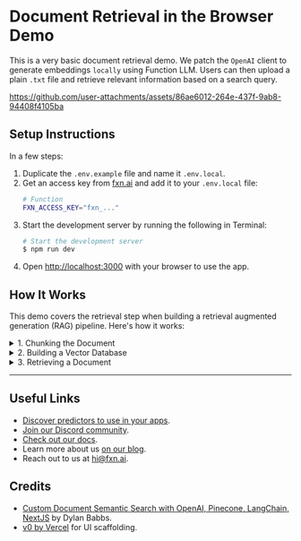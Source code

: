 # Document Retrieval in the Browser Demo
This is a very basic document retrieval demo. We patch the `OpenAI` client to generate embeddings `locally` using Function LLM. Users can then upload a plain `.txt` file and retrieve relevant information based on a search query.

https://github.com/user-attachments/assets/86ae6012-264e-437f-9ab8-94408f4105ba

## Setup Instructions
In a few steps:

1. Duplicate the `.env.example` file and name it `.env.local`.
2. Get an access key from [fxn.ai](https://fxn.ai/settings/developer) and add it to your `.env.local` file:
    ```bash
    # Function
    FXN_ACCESS_KEY="fxn_..."
    ```
3. Start the development server by running the following in Terminal:
    ```bash
    # Start the development server
    $ npm run dev
    ```
4. Open [http://localhost:3000](http://localhost:3000) with your browser to use the app.

## How It Works
This demo covers the retrieval step when building a retrieval augmented generation (RAG) pipeline.
Here's how it works:

<details>
  <summary>1. Chunking the Document</summary>

  ### Chunking the Document
  When the user uploads a document, we break it into chunks of text. Each chunk will form the smallest unit 
  of knowledge that the AI model can help us retrieve. We split the document into chunks by punctuation 
  (periods and question marks):

  ```js
  // When a document is uploaded, we chunk it up
  const chunks = splitDocument({ document });
  setChunks(chunks);
  ```

  > In production systems, you might opt for using advanced chunking algorithms from LLM libraries
  > like Langchain or LlamaIndex.
</details>

<details>
  <summary>2. Building a Vector Database</summary>

  ### Building a Vector Database
  When the user enters their first query, we check whether our vector database has been created. In our case, our 
  vector database is simply an array of OpenAI embeddings, each mapping to a chunk of the uploaded document from the 
  previous step:

  ```js
  // When a prompt is entered, we make sure we've populated our vector database
  if (!database) {
    const documentEmbedding = await openai.embeddings.create({
      model: "@nomic/nomic-embed-text-v1.5-quant",
      input: chunks.map(chunk => `search_document: ${chunk}`)
    });
    database = documentEmbedding.data;
  }
  ```

  > [!TIP]
  > In production systems, you might opt for using a hosted vector database like Weaviate or MongoDB.
</details>

<details>
  <summary>3. Retrieving a Document</summary>

  ### Retrieving a Document
  When the user enters a query, we generate an embedding from their text then find the closest embedding in our 
  vector database. The closest embedding will correspond to a chunk of the uploaded document.

  ```js
  // When the user enters a query, we first embed it...
  const { data: [queryEmbedding] } = await openai.embeddings.create({
    model: "@nomic/nomic-embed-text-v1.5-quant",
    input: `search_query: ${query}`
  });
  // Then we find the closest match in our vector database
  const resultChunkEmbedding = findClosestEmbedding({ query: queryEmbedding, database });
  const resultChunk = chunks[resultChunkEmbedding.index];
  ```
</details>

___

## Useful Links
- [Discover predictors to use in your apps](https://fxn.ai/explore).
- [Join our Discord community](https://fxn.ai/community).
- [Check out our docs](https://docs.fxn.ai).
- Learn more about us [on our blog](https://blog.fxn.ai).
- Reach out to us at [hi@fxn.ai](mailto:hi@fxn.ai).

## Credits
- [Custom Document Semantic Search with OpenAI, Pinecone, LangChain, NextJS](https://github.com/dbabbs/semantic-search-openai-nextjs-sample/tree/master) by Dylan Babbs.
- [v0 by Vercel](https://v0.dev) for UI scaffolding.
